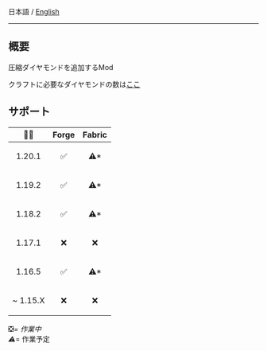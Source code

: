 日本語 / [English](https://github.com/Torikun9971/Compressed_Diamond_Mod/blob/Forge-1.16.5/lang/en_us/README.md)

- ---

## 概要

圧縮ダイヤモンドを追加するMod

クラフトに必要なダイヤモンドの数は[ここ](https://github.com/Torikun9971/Compressed_Diamond_Mod/blob/Forge-1.16.5/COMPRESSION_TABLE.md)

## サポート

| 🌈💎                      | Forge               | Fabric               |
|---------------------------|---------------------|----------------------|
| <p align="center">1.20.1  | <p align="center">✅ | <p align="center">⚠* |
| <p align="center">1.19.2  | <p align="center">✅ | <p align="center">⚠* |
| <p align="center">1.18.2  | <p align="center">✅ | <p align="center">⚠* |
| <p align="center">1.17.1  | <p align="center">❌ | <p align="center">❌  |
| <p align="center">1.16.5  | <p align="center">✅ | <p align="center">⚠* |
| <p align="right">~ 1.15.X | <p align="center">❌ | <p align="center">❌  |

❎*= 作業中  
⚠*= 作業予定